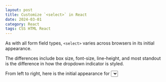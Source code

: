 ```yaml
---
layout: post
title: Customize `<select>` in React
date: 2024-03-01
category: React
tags: CSS HTML React
---
```


As with all form field types, `<select>` varies across browsers in its initial appearance.

The differences include box size, font-size, line-height, and most standout is the difference in how the dropdown indicator is styled.

From left to right, here is the initial appearance for <select> in Firefox, Chrome, and Safari:
{% include figure.html path="assets/img/select-element.png" class="img-fluid rounded z-depth-1" %}


